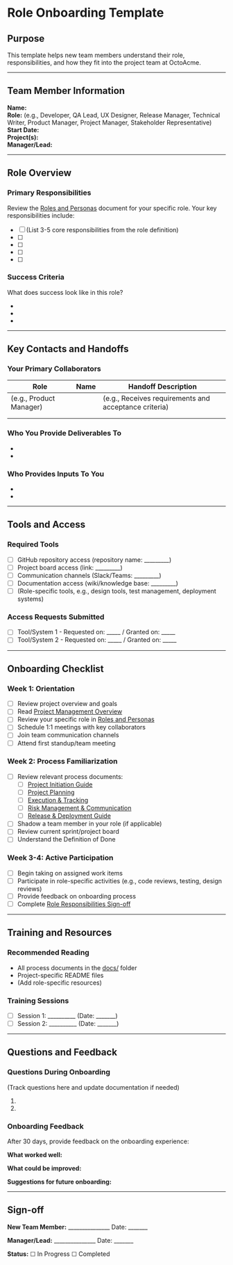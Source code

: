 # Role Onboarding Template

## Purpose
This template helps new team members understand their role, responsibilities, and how they fit into the project team at OctoAcme.

---

## Team Member Information

**Name:**  
**Role:** (e.g., Developer, QA Lead, UX Designer, Release Manager, Technical Writer, Product Manager, Project Manager, Stakeholder Representative)  
**Start Date:**  
**Project(s):**  
**Manager/Lead:**  

---

## Role Overview

### Primary Responsibilities
Review the [Roles and Personas](octoacme-roles-and-personas.md) document for your specific role. Your key responsibilities include:

- [ ] (List 3-5 core responsibilities from the role definition)
- [ ] 
- [ ] 
- [ ] 
- [ ] 

### Success Criteria
What does success look like in this role?

- 
- 
- 

---

## Key Contacts and Handoffs

### Your Primary Collaborators
| Role | Name | Handoff Description |
|------|------|---------------------|
| (e.g., Product Manager) | | (e.g., Receives requirements and acceptance criteria) |
| | | |
| | | |

### Who You Provide Deliverables To
- 
- 

### Who Provides Inputs To You
- 
- 

---

## Tools and Access

### Required Tools
- [ ] GitHub repository access (repository name: _________)
- [ ] Project board access (link: _________)
- [ ] Communication channels (Slack/Teams: _________)
- [ ] Documentation access (wiki/knowledge base: _________)
- [ ] (Role-specific tools, e.g., design tools, test management, deployment systems)

### Access Requests Submitted
- [ ] Tool/System 1 - Requested on: _____ / Granted on: _____
- [ ] Tool/System 2 - Requested on: _____ / Granted on: _____

---

## Onboarding Checklist

### Week 1: Orientation
- [ ] Review project overview and goals
- [ ] Read [Project Management Overview](octoacme-project-management-overview.md)
- [ ] Review your specific role in [Roles and Personas](octoacme-roles-and-personas.md)
- [ ] Schedule 1:1 meetings with key collaborators
- [ ] Join team communication channels
- [ ] Attend first standup/team meeting

### Week 2: Process Familiarization
- [ ] Review relevant process documents:
  - [ ] [Project Initiation Guide](octoacme-project-initiation.md)
  - [ ] [Project Planning](octoacme-project-planning.md)
  - [ ] [Execution & Tracking](octoacme-execution-and-tracking.md)
  - [ ] [Risk Management & Communication](octoacme-risks-and-communication.md)
  - [ ] [Release & Deployment Guide](octoacme-release-and-deployment.md)
- [ ] Shadow a team member in your role (if applicable)
- [ ] Review current sprint/project board
- [ ] Understand the Definition of Done

### Week 3-4: Active Participation
- [ ] Begin taking on assigned work items
- [ ] Participate in role-specific activities (e.g., code reviews, testing, design reviews)
- [ ] Provide feedback on onboarding process
- [ ] Complete [Role Responsibilities Sign-off](role-responsibilities-signoff-template.md)

---

## Training and Resources

### Recommended Reading
- All process documents in the [docs/](README.md) folder
- Project-specific README files
- (Add role-specific resources)

### Training Sessions
- [ ] Session 1: __________ (Date: _______)
- [ ] Session 2: __________ (Date: _______)

---

## Questions and Feedback

### Questions During Onboarding
(Track questions here and update documentation if needed)

1. 
2. 

### Onboarding Feedback
After 30 days, provide feedback on the onboarding experience:

**What worked well:**

**What could be improved:**

**Suggestions for future onboarding:**

---

## Sign-off

**New Team Member:** _______________ Date: _______

**Manager/Lead:** _______________ Date: _______

**Status:** ☐ In Progress  ☐ Completed

